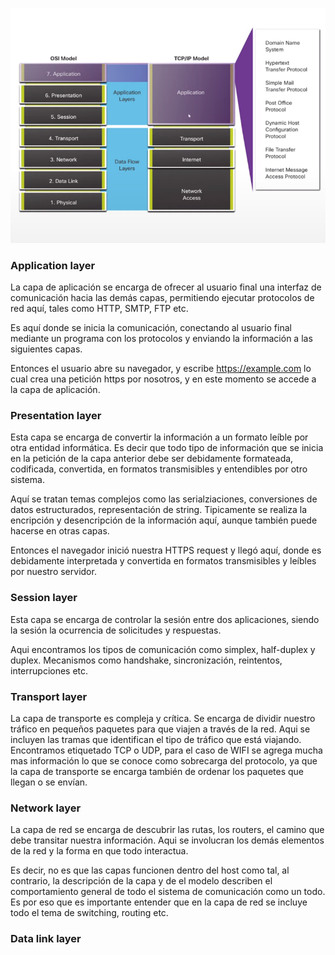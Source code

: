 ![osi_model_tcp_ip](osi_model_tcp_ip.png)

### Application layer

La capa de aplicación se encarga de ofrecer al usuario final una interfaz de comunicación hacia las demás capas, permitiendo ejecutar protocolos de red aquí, tales como HTTP, SMTP, FTP etc.

Es aquí donde se inicia la comunicación, conectando al usuario final mediante un programa con los protocolos y enviando la información a las siguientes capas.

Entonces el usuario abre su navegador, y escribe https://example.com lo cual crea una petición https por nosotros, y en este momento se accede a la capa de aplicación.

### Presentation layer

Esta capa se encarga de convertir la información a un formato leíble por otra entidad informática. Es decir que todo tipo de información que se inicia en la petición de la capa anterior debe ser debidamente formateada, codificada, convertida, en formatos transmisibles y entendibles por otro sistema.

Aquí se tratan temas complejos como las serialziaciones, conversiones de datos estructurados, representación de string. Tipicamente se realiza la encripción y desencripción de la información aquí, aunque también puede hacerse en otras capas.

Entonces el navegador inició nuestra HTTPS request y llegó aquí, donde es debidamente interpretada y convertida en formatos transmisibles y leíbles por nuestro servidor.

### Session layer

Esta capa se encarga de controlar la sesión entre dos aplicaciones, siendo la sesión la ocurrencia de solicitudes y respuestas.

Aqui encontramos los tipos de comunicación como simplex, half-duplex y duplex. Mecanismos como handshake, sincronización, reintentos, interrupciones etc.


### Transport layer

La capa de transporte es compleja y crítica. Se encarga de dividir nuestro tráfico en pequeños paquetes para que viajen a través de la red. Aqui se incluyen las tramas que identifican el tipo de tráfico que está viajando. Encontramos etiquetado TCP o UDP, para el caso de WIFI se agrega mucha mas información lo que se conoce como sobrecarga del protocolo, ya que la capa de transporte se encarga también de ordenar los paquetes que llegan o se envían.


### Network layer

La capa de red se encarga de descubrir las rutas, los routers, el camino que debe transitar nuestra información. Aqui se involucran los demás elementos de la red y la forma en que todo interactua.

Es decir, no es que las capas funcionen dentro del host como tal, al contrario, la descripción de la capa y de el modelo describen el comportamiento general de todo el sistema de comunicación como un todo. Es por eso que es importante entender que en la capa de red se incluye todo el tema de switching, routing etc.

### Data link layer

